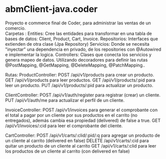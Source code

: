 # abmClient-java.coder

Proyecto e commerce  final de Coder, para administrar las ventas de un comercio.  
Carpetas :
Entities: Cree las entidades para transformar en una tabla de bases de datos: Client, Product, Cart, Invoice. 
Repositorios: Interfaces que extienden de otra clase (Jpa Repository) 
Servicios: Donde se necesita "inyectar" una dependencia en privado,  de los repositories con @Autowired e implementar la logica. 
Controllers: Clases que conecta los servicios y genera mapeo de datos. Utilizando decoradores para definir las rutas  @PostMapping, @GetMapping, @DeleteMapping, @PatchMapping.. 

Rutas: 
ProductController:
POST /api/v1/products para crear un producto.
GET /api/v1/products para leer productos.
GET /api/v1/products/:pid para leer un producto.
PUT /api/v1/products/:pid para actualizar un producto.

ClientController: 
POST /api/v1/auth/register para registrar (crear) un cliente.
PUT /api/v1/auth/me para actualizar el perfil de un cliente.

InvoiceController:
POST /api/v1/invoices para generar el comprobante con el total a pagar por un cliente por sus productos en el carrito (no entregados), además cambia esa propiedad (delivered) de false a true.
GET /api/v1/invoices/:cid para leer el comprobante del cliente.

CartController:
POST /api/v1/carts/:clid/:pid/:q para agregar un producto de un cliente al carrito (delivered en false)
DELETE /api/v1/carts/:cid para quitar un producto de un cliente al carrito
GET /api/v1/carts/:clid para leer los productos de un cliente al carrito (con delivered en false)



